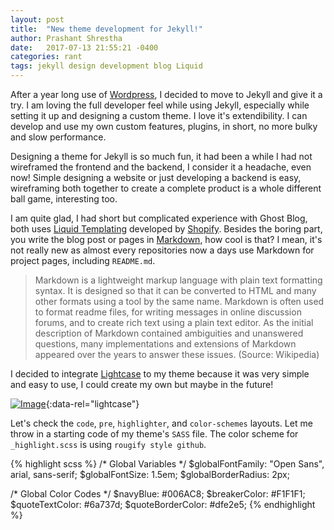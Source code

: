 ```yaml
---
layout: post
title:  "New theme development for Jekyll!"
author: Prashant Shrestha
date:   2017-07-13 21:55:21 -0400
categories: rant
tags: jekyll design development blog Liquid
---
```

After a year long use of [Wordpress](https://wordpress.org/), I decided to move to Jekyll and give it a try. I am loving the full developer feel while using Jekyll, especially while setting it up and designing a custom theme. I love it's extendibility. I can develop and use my own custom features, plugins, in short, no more bulky and slow performance.

Designing a theme for Jekyll is so much fun, it had been a while I had not wireframed the frontend and the backend, I consider it a headache, even now! Simple designing a website or just developing a backend is easy, wireframing both together to create a complete product is a whole different ball game, interesting too.

I am quite glad, I had short but complicated experience with Ghost Blog, both uses [Liquid Templating](https://shopify.github.io/liquid/) developed by [Shopify](https://www.shopify.com/). Besides the boring part, you write the blog post or pages in [Markdown](https://en.wikipedia.org/wiki/Markdown), how cool is that? I mean, it's not really new as almost every repositories now a days use Markdown for project pages, including `README.md`.

> Markdown is a lightweight markup language with plain text formatting syntax. It is designed so that it can be converted to HTML and many other formats using a tool by the same name. Markdown is often used to format readme files, for writing messages in online discussion forums, and to create rich text using a plain text editor. As the initial description of Markdown contained ambiguities and unanswered questions, many implementations and extensions of Markdown appeared over the years to answer these issues. (Source: Wikipedia)

I decided to integrate [Lightcase](http://cornel.bopp-art.com/lightcase/) to my theme because it was very simple and easy to use, I could create my own but maybe in the future!

[![Image](https://i.imgur.com/lv193nK.png)](https://i.imgur.com/lv193nK.png "Markdown Blog Post Example"){:data-rel="lightcase"}

Let's check the `code`, `pre`, `highlighter`, and `color-schemes` layouts. Let me throw in a starting code of my theme's `SASS` file. The color scheme for `_highlight.scss` is using `rougify style github`.

{% highlight scss %}
/* Global Variables */
$globalFontFamily: "Open Sans", arial, sans-serif;
$globalFontSize: 1.5em;
$globalBorderRadius: 2px;

/* Global Color Codes */
$navyBlue: #006AC8;
$breakerColor: #F1F1F1;
$quoteTextColor: #6a737d;
$quoteBorderColor: #dfe2e5;
{% endhighlight %}